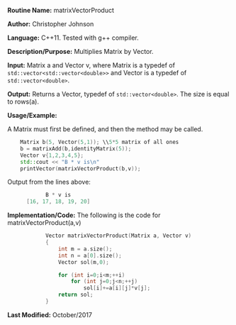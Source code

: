 **Routine Name:** matrixVectorProduct

**Author:** Christopher Johnson

**Language:** C++11. Tested with g++ compiler.

**Description/Purpose:** 
Multiplies Matrix by Vector.

**Input:**
Matrix a and Vector v, where Matrix is a typedef of `std::vector<std::vector<double>>` and Vector is a typedef of `std::vector<double>`.

**Output:**
Returns a Vector, typedef of `std::vector<double>`. The size is equal to rows(a).

**Usage/Example:**

A Matrix must first be defined, and then the method may be called.
```C++
    Matrix b(5, Vector(5,1)); \\5*5 matrix of all ones
    b = matrixAdd(b,identityMatrix(5));
    Vector v{1,2,3,4,5};
    std::cout << "B * v is\n"
    printVector(matrixVectorProduct(b,v));
```
Output from the lines above:
```c++
			B * v is
      [16, 17, 18, 19, 20]
```


**Implementation/Code:** The following is the code for matrixVectorProduct(a,v)
```c++
			Vector matrixVectorProduct(Matrix a, Vector v)
			{
				int m = a.size();
				int n = a[0].size();
				Vector sol(m,0);

				for (int i=0;i<m;++i)
					for (int j=0;j<n;++j)
						sol[i]+=a[i][j]*v[j];
				return sol;
			}
```
**Last Modified:** October/2017
